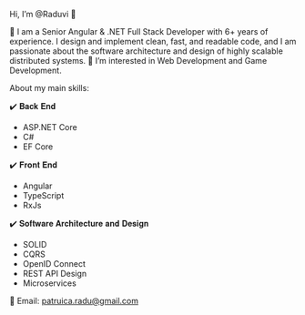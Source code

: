 Hi, I’m @Raduvi 👋

🌱 I am a Senior Angular & .NET Full Stack Developer with 6+ years of experience. I design and implement clean, fast, and readable code, and I am passionate about the software architecture and design of highly scalable distributed systems. 
👀 I’m interested in Web Development and Game Development.

About my main skills:

✔️ 𝐁𝐚𝐜𝐤 𝐄𝐧𝐝
- ASP.NET Core
- C#
- EF Core

✔️ 𝐅𝐫𝐨𝐧𝐭 𝐄𝐧𝐝
- Angular
- TypeScript
- RxJs

✔️ 𝐒𝐨𝐟𝐭𝐰𝐚𝐫𝐞 𝐀𝐫𝐜𝐡𝐢𝐭𝐞𝐜𝐭𝐮𝐫𝐞 𝐚𝐧𝐝 𝐃𝐞𝐬𝐢𝐠𝐧
- SOLID
- CQRS
- OpenID Connect
- REST API Design
- Microservices

📧 Email: patruica.radu@gmail.com

<!---
Raduvi/Raduvi is a ✨ special ✨ repository because its `README.md` (this file) appears on your GitHub profile.
You can click the Preview link to take a look at your changes.
--->
